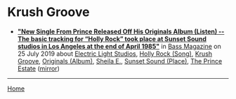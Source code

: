 # Krush Groove

 - [**"New Single From Prince Released Off His Originals Album (Listen) -- The basic tracking for “Holly Rock” took place at Sunset Sound studios in Los Angeles at the end of April 1985"**](https://bassmagazine.com/artists/new-single-from-prince-released-off-his-originals-album) in [Bass Magazine](https://bassmagazine.com/) on 25 July 2019 about [Electric Light Studios](https://bjmdotnet.github.io/pr1nc3/topics/electric-light-studios/), [Holly Rock (Song)](https://bjmdotnet.github.io/pr1nc3/topics/song/holly-rock/), [Krush Groove](https://bjmdotnet.github.io/pr1nc3/topics/krush-groove/), [Originals (Album)](https://bjmdotnet.github.io/pr1nc3/topics/album/originals/), [Sheila E.](https://bjmdotnet.github.io/pr1nc3/topics/sheila-e/), [Sunset Sound (Place)](https://bjmdotnet.github.io/pr1nc3/topics/place/sunset-sound/), [The Prince Estate](https://bjmdotnet.github.io/pr1nc3/topics/the-prince-estate/) ([mirror](https://web.archive.org/web/*/https://bassmagazine.com/artists/new-single-from-prince-released-off-his-originals-album))

----

[Home](../)
